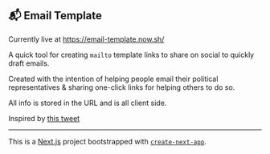 ## 📬 **Email Template**

Currently live at https://email-template.now.sh/

A quick tool for creating `mailto` template links to share on social to quickly draft emails.

Created with the intention of helping people email their political representatives & sharing one-click links for helping others to do so.

All info is stored in the URL and is all client side.

Inspired by [this tweet](https://twitter.com/babybirdrobbins/status/1268563584147054599)

---

This is a [Next.js](https://nextjs.org/) project bootstrapped with [`create-next-app`](https://github.com/vercel/next.js/tree/canary/packages/create-next-app).
